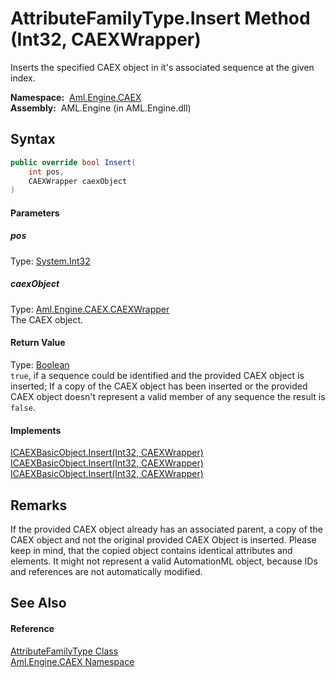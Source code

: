 AttributeFamilyType.Insert Method (Int32, CAEXWrapper)
======================================================
Inserts the specified CAEX object in it's associated sequence at the given index.

  **Namespace:**  [Aml.Engine.CAEX][1]  
  **Assembly:**  AML.Engine (in AML.Engine.dll)

Syntax
------

```csharp
public override bool Insert(
	int pos,
	CAEXWrapper caexObject
)
```

#### Parameters

##### *pos*
Type: [System.Int32][2]  


##### *caexObject*
Type: [Aml.Engine.CAEX.CAEXWrapper][3]  
The CAEX object.

#### Return Value
Type: [Boolean][4]  
`true`, if a sequence could be identified and the provided CAEX object is inserted; If a copy of the CAEX object has been inserted or the provided CAEX object doesn't represent a valid member of any sequence the result is `false`. 
#### Implements
[ICAEXBasicObject.Insert(Int32, CAEXWrapper)][5]  
[ICAEXBasicObject.Insert(Int32, CAEXWrapper)][5]  
[ICAEXBasicObject.Insert(Int32, CAEXWrapper)][5]  


Remarks
-------
 If the provided CAEX object already has an associated parent, a copy of the CAEX object and not the original provided CAEX Object is inserted. Please keep in mind, that the copied object contains identical attributes and elements. It might not represent a valid AutomationML object, because IDs and references are not automatically modified. 

See Also
--------

#### Reference
[AttributeFamilyType Class][6]  
[Aml.Engine.CAEX Namespace][1]  

[1]: ../README.md
[2]: https://docs.microsoft.com/dotnet/api/system.int32
[3]: ../CAEXWrapper/README.md
[4]: https://docs.microsoft.com/dotnet/api/system.boolean
[5]: ../ICAEXBasicObject/Insert_1.md
[6]: README.md
[7]: https://www.automationml.org
[8]: ../../icons/logoShade.png